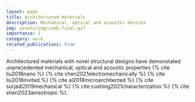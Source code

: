 ```yaml
---
layout: page
title: Architectured materials
description: Mechanical, optical and acoustic devices
img: assets/img/comb-final.gif
importance: 1
category: work
related_publications: true
---
```


Architectured materials with novel structural designs have demonstated unprecedented mechanical, optical and acoustic properties {% cite liu2018nano %} {% cite chen2021electromechanically %} {% cite liu2018invited %} {% cite al2018microarchitected %} {% cite surjadi2019mechanical %} {% cite cushing2021characterization %} {% cite shen2023anisotropic %}.
